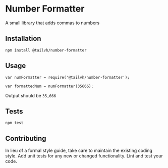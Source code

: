 Number Formatter
=========

A small library that adds commas to numbers

## Installation

  `npm install @tailvh/number-formatter`

## Usage

    var numFormatter = require('@tailvh/number-formatter');

    var formattedNum = numFormatter(35666);
  
  
  Output should be `35,666`


## Tests

  `npm test`

## Contributing

In lieu of a formal style guide, take care to maintain the existing coding style. Add unit tests for any new or changed functionality. Lint and test your code. 